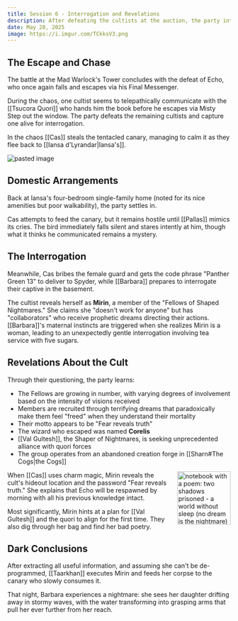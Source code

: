 ```yaml
---
title: Session 6 - Interrogation and Revelations
description: After defeating the cultists at the auction, the party interrogates Mirin, learning about the Fellows of Shaped Nightmares and Val Gutesh.
date: May 28, 2025
image: https://i.imgur.com/TCkksV3.png
---
```

## The Escape and Chase

The battle at the Mad Warlock's Tower concludes with the defeat of Echo, who once again falls and escapes via his Final Messenger.

During the chaos, one cultist seems to telepathically communicate with the [[Tsucora Quori]] who hands him the book before he escapes via Misty Step out the window. The party defeats the remaining cultists and capture one alive for interrogation.

In the chaos [[Cas]] steals the tentacled canary, managing to calm it as they flee back to [[Iansa d'Lyrandar|Iansa's]].

![pasted image](https://i.imgur.com/TCkksV3.png)
## Domestic Arrangements

Back at Iansa's four-bedroom single-family home (noted for its nice amenities but poor walkability), the party settles in. 

Cas attempts to feed the canary, but it remains hostile until [[Pallas]] mimics its cries. The bird immediately falls silent and stares intently at him, though what it thinks he communicated remains a mystery.
## The Interrogation

Meanwhile, Cas bribes the female guard and gets the code phrase "Panther Green 13" to deliver to Spyder, while [[Barbara]] prepares to interrogate their captive in the basement. 

The cultist reveals herself as **Mirin**, a member of the "Fellows of Shaped Nightmares." She claims she "doesn't work for anyone" but has "collaborators" who receive prophetic dreams directing their actions. [[Barbara]]'s maternal instincts are triggered when she realizes Mirin is a woman, leading to an unexpectedly gentle interrogation involving tea service with five sugars.
## Revelations About the Cult

Through their questioning, the party learns:

- The Fellows are growing in number, with varying degrees of involvement based on the intensity of visions received
- Members are recruited through terrifying dreams that paradoxically make them feel "freed" when they understand their mortality
- Their motto appears to be "Fear reveals truth"
- The wizard who escaped was named **Corelis**
- [[Val Gultesh]], the Shaper of Nightmares, is seeking unprecedented alliance with quori forces
- The group operates from an abandoned creation forge in [[Sharn#The Cogs|the Cogs]]

<img src="https://i.imgur.com/WmWfKrL.png" width="120" style="float:right; margin-left:15px;" alt="notebook with a poem: two shadows prisoned - a world without sleep (no dream is the nightmare) - a broken cage frees all - shadows will sort it out in the dark"/>When [[Cas]] uses charm magic, Mirin reveals the cult's hideout location and the password "Fear reveals truth." She explains that Echo will be respawned by morning with all his previous knowledge intact. 

Most significantly, Mirin hints at a plan for [[Val Gultesh]] and the quori  to align for the first time. They also dig through her bag and find her bad poetry.

## Dark Conclusions

After extracting all useful information, and assuming she can't be de-programmed, [[Taarkhan]] executes Mirin and feeds her corpse to the canary who slowly consumes it.

That night, Barbara experiences a nightmare: she sees her daughter drifting away in stormy waves, with the water transforming into grasping arms that pull her ever further from her reach.

